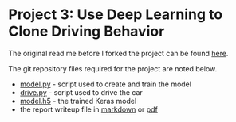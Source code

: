 # Project 3: Use Deep Learning to Clone Driving Behavior

The original read me before I forked the project can be found [here](README_original.md).

The git repository files required for the project are noted below.

  - [model.py](model.py) - script used to create and train the model
  - [drive.py](drive.py) - script used to drive the car
  - [model.h5](model.h5) - the trained Keras model
  - the report writeup file in [markdown](writeup_report.md) or [pdf](writeup_report.pdf)
